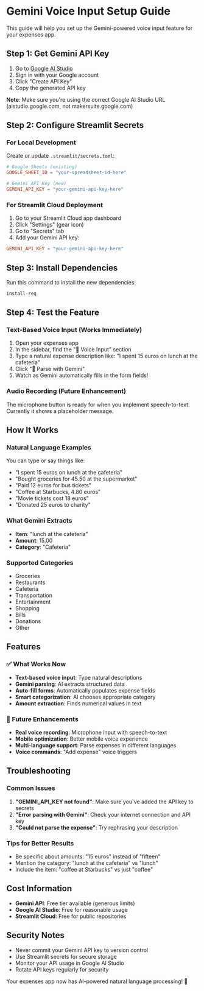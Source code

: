# Gemini Voice Input Setup Guide

This guide will help you set up the Gemini-powered voice input feature for your expenses app.

## Step 1: Get Gemini API Key

1. Go to [Google AI Studio](https://aistudio.google.com/app/apikey)
2. Sign in with your Google account
3. Click "Create API Key"
4. Copy the generated API key

**Note**: Make sure you're using the correct Google AI Studio URL (aistudio.google.com, not makersuite.google.com)

## Step 2: Configure Streamlit Secrets

### For Local Development
Create or update `.streamlit/secrets.toml`:

```toml
# Google Sheets (existing)
GOOGLE_SHEET_ID = "your-spreadsheet-id-here"

# Gemini API Key (new)
GEMINI_API_KEY = "your-gemini-api-key-here"
```

### For Streamlit Cloud Deployment
1. Go to your Streamlit Cloud app dashboard
2. Click "Settings" (gear icon)
3. Go to "Secrets" tab
4. Add your Gemini API key:

```toml
GEMINI_API_KEY = "your-gemini-api-key-here"
```

## Step 3: Install Dependencies

Run this command to install the new dependencies:

```bash
install-req
```

## Step 4: Test the Feature

### Text-Based Voice Input (Works Immediately)
1. Open your expenses app
2. In the sidebar, find the "🎤 Voice Input" section
3. Type a natural expense description like: "I spent 15 euros on lunch at the cafeteria"
4. Click "🤖 Parse with Gemini"
5. Watch as Gemini automatically fills in the form fields!

### Audio Recording (Future Enhancement)
The microphone button is ready for when you implement speech-to-text. Currently it shows a placeholder message.

## How It Works

### Natural Language Examples
You can type or say things like:
- "I spent 15 euros on lunch at the cafeteria"
- "Bought groceries for 45.50 at the supermarket"
- "Paid 12 euros for bus tickets"
- "Coffee at Starbucks, 4.80 euros"
- "Movie tickets cost 18 euros"
- "Donated 25 euros to charity"

### What Gemini Extracts
- **Item**: "lunch at the cafeteria"
- **Amount**: 15.00
- **Category**: "Cafeteria"

### Supported Categories
- Groceries
- Restaurants
- Cafeteria
- Transportation
- Entertainment
- Shopping
- Bills
- Donations
- Other

## Features

### ✅ What Works Now
- **Text-based voice input**: Type natural descriptions
- **Gemini parsing**: AI extracts structured data
- **Auto-fill forms**: Automatically populates expense fields
- **Smart categorization**: AI chooses appropriate category
- **Amount extraction**: Finds numerical values in text

### 🔄 Future Enhancements
- **Real voice recording**: Microphone input with speech-to-text
- **Mobile optimization**: Better mobile voice experience
- **Multi-language support**: Parse expenses in different languages
- **Voice commands**: "Add expense" voice triggers

## Troubleshooting

### Common Issues
1. **"GEMINI_API_KEY not found"**: Make sure you've added the API key to secrets
2. **"Error parsing with Gemini"**: Check your internet connection and API key
3. **"Could not parse the expense"**: Try rephrasing your description

### Tips for Better Results
- Be specific about amounts: "15 euros" instead of "fifteen"
- Mention the category: "lunch at the cafeteria" vs "lunch"
- Include the item: "coffee at Starbucks" vs just "coffee"

## Cost Information

- **Gemini API**: Free tier available (generous limits)
- **Google AI Studio**: Free for reasonable usage
- **Streamlit Cloud**: Free for public repositories

## Security Notes

- Never commit your Gemini API key to version control
- Use Streamlit secrets for secure storage
- Monitor your API usage in Google AI Studio
- Rotate API keys regularly for security

Your expenses app now has AI-powered natural language processing! 🎉
